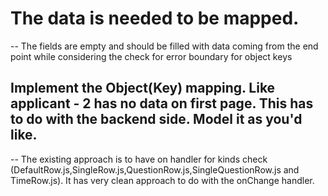 # The data is needed to be mapped.

-- The fields are empty and should be filled with data coming from the end point while considering the check for error boundary for object keys

## Implement the Object(Key) mapping. Like applicant - 2 has no data on first page. This has to do with the backend side. Model it as you'd like.

-- The existing approach is to have on handler for kinds check (DefaultRow.js,SingleRow.js,QuestionRow.js,SingleQuestionRow.js and TimeRow.js). It has very clean approach to do with the onChange handler.
